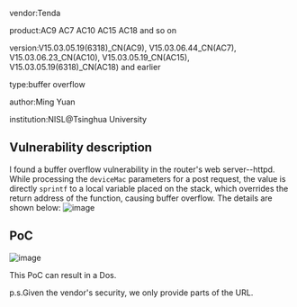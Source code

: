 
vendor:Tenda

product:AC9 AC7 AC10 AC15 AC18 and so on

version:V15.03.05.19(6318)_CN(AC9), V15.03.06.44_CN(AC7), V15.03.06.23_CN(AC10), V15.03.05.19_CN(AC15), V15.03.05.19(6318)_CN(AC18) and earlier

type:buffer overflow

author:Ming Yuan

institution:NISL@Tsinghua University


Vulnerability description
-------------------------
I found a buffer overflow vulnerability in the router's web server--httpd. While processing the `deviceMac` parameters for a post request, the value is directly `sprintf` to a local variable placed on the stack, which overrides the return address of the function, causing buffer overflow. The details are shown below:
![image](https://github.com/ZIllR0/Routers/blob/master/Tenda/images/stack8.jpg)

PoC
-------------------------

![image](https://github.com/ZIllR0/Routers/blob/master/Tenda/images/stack9.jpg)

This PoC can result in a Dos. 


p.s.Given the vendor's security, we only provide parts of the URL.
